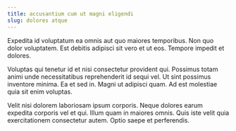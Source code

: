 ```yaml
---
title: accusantium cum ut magni eligendi
slug: dolores atque
---
```


Expedita id voluptatum ea omnis aut quo maiores temporibus. Non quo dolor voluptatem. Est debitis adipisci sit vero et ut eos. Tempore impedit et dolores.

Voluptas qui tenetur id et nisi consectetur provident qui. Possimus totam animi unde necessitatibus reprehenderit id sequi vel. Ut sint possimus inventore minima. Ea et sed in. Magni ut adipisci quam. Ad est molestiae quia sit enim voluptas.

Velit nisi dolorem laboriosam ipsum corporis. Neque dolores earum expedita corporis vel et qui. Illum quam in maiores omnis. Quis iste velit quia exercitationem consectetur autem. Optio saepe et perferendis.
